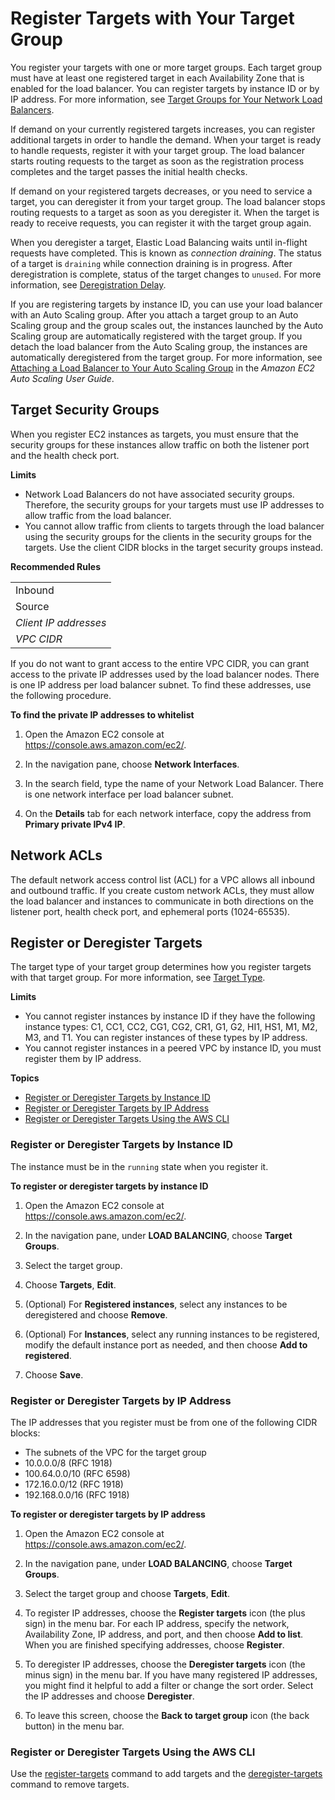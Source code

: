 # Register Targets with Your Target Group<a name="target-group-register-targets"></a>

You register your targets with one or more target groups\. Each target group must have at least one registered target in each Availability Zone that is enabled for the load balancer\. You can register targets by instance ID or by IP address\. For more information, see [Target Groups for Your Network Load Balancers](load-balancer-target-groups.md)\.

If demand on your currently registered targets increases, you can register additional targets in order to handle the demand\. When your target is ready to handle requests, register it with your target group\. The load balancer starts routing requests to the target as soon as the registration process completes and the target passes the initial health checks\.

If demand on your registered targets decreases, or you need to service a target, you can deregister it from your target group\. The load balancer stops routing requests to a target as soon as you deregister it\. When the target is ready to receive requests, you can register it with the target group again\.

When you deregister a target, Elastic Load Balancing waits until in\-flight requests have completed\. This is known as *connection draining*\. The status of a target is `draining` while connection draining is in progress\. After deregistration is complete, status of the target changes to `unused`\. For more information, see [Deregistration Delay](load-balancer-target-groups.md#deregistration-delay)\.

If you are registering targets by instance ID, you can use your load balancer with an Auto Scaling group\. After you attach a target group to an Auto Scaling group and the group scales out, the instances launched by the Auto Scaling group are automatically registered with the target group\. If you detach the load balancer from the Auto Scaling group, the instances are automatically deregistered from the target group\. For more information, see [Attaching a Load Balancer to Your Auto Scaling Group](https://docs.aws.amazon.com/autoscaling/ec2/userguide/attach-load-balancer-asg.html) in the *Amazon EC2 Auto Scaling User Guide*\.

## Target Security Groups<a name="target-security-groups"></a>

When you register EC2 instances as targets, you must ensure that the security groups for these instances allow traffic on both the listener port and the health check port\.

**Limits**
+ Network Load Balancers do not have associated security groups\. Therefore, the security groups for your targets must use IP addresses to allow traffic from the load balancer\.
+ You cannot allow traffic from clients to targets through the load balancer using the security groups for the clients in the security groups for the targets\. Use the client CIDR blocks in the target security groups instead\.


**Recommended Rules**  

|  | 
| --- |
| Inbound | 
|  Source  |  Port Range  |  Comment  | 
| *Client IP addresses* | *instance listener* | Allow traffic from clients on the instance listener port | 
| *VPC CIDR* | *health check* | Allow traffic from the load balancer on the health check port | 

If you do not want to grant access to the entire VPC CIDR, you can grant access to the private IP addresses used by the load balancer nodes\. There is one IP address per load balancer subnet\. To find these addresses, use the following procedure\.

**To find the private IP addresses to whitelist**

1. Open the Amazon EC2 console at [https://console\.aws\.amazon\.com/ec2/](https://console.aws.amazon.com/ec2/)\.

1. In the navigation pane, choose **Network Interfaces**\.

1. In the search field, type the name of your Network Load Balancer\. There is one network interface per load balancer subnet\.

1. On the **Details** tab for each network interface, copy the address from **Primary private IPv4 IP**\.

## Network ACLs<a name="network-acls"></a>

The default network access control list \(ACL\) for a VPC allows all inbound and outbound traffic\. If you create custom network ACLs, they must allow the load balancer and instances to communicate in both directions on the listener port, health check port, and ephemeral ports \(1024\-65535\)\.

## Register or Deregister Targets<a name="register-deregister-targets"></a>

The target type of your target group determines how you register targets with that target group\. For more information, see [Target Type](load-balancer-target-groups.md#target-type)\.

**Limits**
+ You cannot register instances by instance ID if they have the following instance types: C1, CC1, CC2, CG1, CG2, CR1, G1, G2, HI1, HS1, M1, M2, M3, and T1\. You can register instances of these types by IP address\.
+ You cannot register instances in a peered VPC by instance ID, you must register them by IP address\.

**Topics**
+ [Register or Deregister Targets by Instance ID](#register-instances)
+ [Register or Deregister Targets by IP Address](#register-ip-addresses)
+ [Register or Deregister Targets Using the AWS CLI](#register-cli)

### Register or Deregister Targets by Instance ID<a name="register-instances"></a>

The instance must be in the `running` state when you register it\.

**To register or deregister targets by instance ID**

1. Open the Amazon EC2 console at [https://console\.aws\.amazon\.com/ec2/](https://console.aws.amazon.com/ec2/)\.

1. In the navigation pane, under **LOAD BALANCING**, choose **Target Groups**\.

1. Select the target group\.

1. Choose **Targets**, **Edit**\.

1. \(Optional\) For **Registered instances**, select any instances to be deregistered and choose **Remove**\.

1. \(Optional\) For **Instances**, select any running instances to be registered, modify the default instance port as needed, and then choose **Add to registered**\.

1. Choose **Save**\.

### Register or Deregister Targets by IP Address<a name="register-ip-addresses"></a>

The IP addresses that you register must be from one of the following CIDR blocks:
+ The subnets of the VPC for the target group
+ 10\.0\.0\.0/8 \(RFC 1918\)
+ 100\.64\.0\.0/10 \(RFC 6598\)
+ 172\.16\.0\.0/12 \(RFC 1918\)
+ 192\.168\.0\.0/16 \(RFC 1918\)

**To register or deregister targets by IP address**

1. Open the Amazon EC2 console at [https://console\.aws\.amazon\.com/ec2/](https://console.aws.amazon.com/ec2/)\.

1. In the navigation pane, under **LOAD BALANCING**, choose **Target Groups**\.

1. Select the target group and choose **Targets**, **Edit**\.

1. To register IP addresses, choose the **Register targets** icon \(the plus sign\) in the menu bar\. For each IP address, specify the network, Availability Zone, IP address, and port, and then choose **Add to list**\. When you are finished specifying addresses, choose **Register**\.

1. To deregister IP addresses, choose the **Deregister targets** icon \(the minus sign\) in the menu bar\. If you have many registered IP addresses, you might find it helpful to add a filter or change the sort order\. Select the IP addresses and choose **Deregister**\.

1. To leave this screen, choose the **Back to target group** icon \(the back button\) in the menu bar\.

### Register or Deregister Targets Using the AWS CLI<a name="register-cli"></a>

Use the [register\-targets](https://docs.aws.amazon.com/cli/latest/reference/elbv2/register-targets.html) command to add targets and the [deregister\-targets](https://docs.aws.amazon.com/cli/latest/reference/elbv2/deregister-targets.html) command to remove targets\.